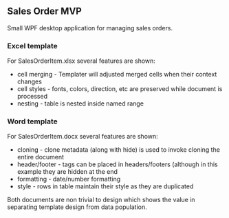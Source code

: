 ## Sales Order MVP

Small WPF desktop application for managing sales orders.

### Excel template

For SalesOrderItem.xlsx several features are shown:

 * cell merging - Templater will adjusted merged cells when their context changes
 * cell styles - fonts, colors, direction, etc are preserved while document is processed
 * nesting - table is nested inside named range

### Word template

For SalesOrderItem.docx several features are shown:

 * cloning - clone metadata (along with hide) is used to invoke cloning the entire document
 * header/footer - tags can be placed in headers/footers (although in this example they are hidden at the end
 * formatting - date/number formatting
 * style - rows in table maintain their style as they are duplicated

Both documents are non trivial to design which shows the value in separating template design from data population.